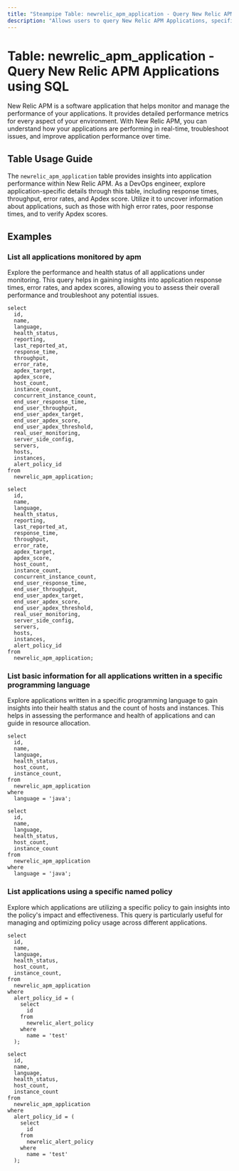 ```yaml
---
title: "Steampipe Table: newrelic_apm_application - Query New Relic APM Applications using SQL"
description: "Allows users to query New Relic APM Applications, specifically the details related to application performance, providing insights into application health and potential performance bottlenecks."
---
```


# Table: newrelic_apm_application - Query New Relic APM Applications using SQL

New Relic APM is a software application that helps monitor and manage the performance of your applications. It provides detailed performance metrics for every aspect of your environment. With New Relic APM, you can understand how your applications are performing in real-time, troubleshoot issues, and improve application performance over time.

## Table Usage Guide

The `newrelic_apm_application` table provides insights into application performance within New Relic APM. As a DevOps engineer, explore application-specific details through this table, including response times, throughput, error rates, and Apdex score. Utilize it to uncover information about applications, such as those with high error rates, poor response times, and to verify Apdex scores.

## Examples

### List all applications monitored by apm
Explore the performance and health status of all applications under monitoring. This query helps in gaining insights into application response times, error rates, and apdex scores, allowing you to assess their overall performance and troubleshoot any potential issues.

```sql+postgres
select
  id,
  name,
  language,
  health_status,
  reporting,
  last_reported_at,
  response_time,
  throughput,
  error_rate,
  apdex_target,
  apdex_score,
  host_count,
  instance_count,
  concurrent_instance_count,
  end_user_response_time,
  end_user_throughput,
  end_user_apdex_target,
  end_user_apdex_score,
  end_user_apdex_threshold,
  real_user_monitoring,
  server_side_config,
  servers,
  hosts,
  instances,
  alert_policy_id
from
  newrelic_apm_application;
```

```sql+sqlite
select
  id,
  name,
  language,
  health_status,
  reporting,
  last_reported_at,
  response_time,
  throughput,
  error_rate,
  apdex_target,
  apdex_score,
  host_count,
  instance_count,
  concurrent_instance_count,
  end_user_response_time,
  end_user_throughput,
  end_user_apdex_target,
  end_user_apdex_score,
  end_user_apdex_threshold,
  real_user_monitoring,
  server_side_config,
  servers,
  hosts,
  instances,
  alert_policy_id
from
  newrelic_apm_application;
```

### List basic information for all applications written in a specific programming language
Explore applications written in a specific programming language to gain insights into their health status and the count of hosts and instances. This helps in assessing the performance and health of applications and can guide in resource allocation.

```sql+postgres
select
  id,
  name,
  language,
  health_status,
  host_count,
  instance_count,
from
  newrelic_apm_application
where
  language = 'java';
```

```sql+sqlite
select
  id,
  name,
  language,
  health_status,
  host_count,
  instance_count
from
  newrelic_apm_application
where
  language = 'java';
```

### List applications using a specific named policy
Explore which applications are utilizing a specific policy to gain insights into the policy's impact and effectiveness. This query is particularly useful for managing and optimizing policy usage across different applications.

```sql+postgres
select
  id,
  name,
  language,
  health_status,
  host_count,
  instance_count,
from
  newrelic_apm_application
where
  alert_policy_id = (
    select 
      id 
    from 
      newrelic_alert_policy 
    where 
      name = 'test'
  );
```

```sql+sqlite
select
  id,
  name,
  language,
  health_status,
  host_count,
  instance_count
from
  newrelic_apm_application
where
  alert_policy_id = (
    select 
      id 
    from 
      newrelic_alert_policy 
    where 
      name = 'test'
  );
```